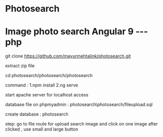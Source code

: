 # Photosearch
# Image photo search Angular 9 ---php 


git clone https://github.com/mayurmehtalink/photosearch.git

extract zip file

cd photosearch/photosearch/photosearch

command : 1.npm install 2.ng serve

start apache server for localhost access

database file on phpmyadmin : photosearch\photosearch/fileupload.sql 

create database : photosearch

step: go to file route for upload 
search image and click on one image after clicked , use small and large button
